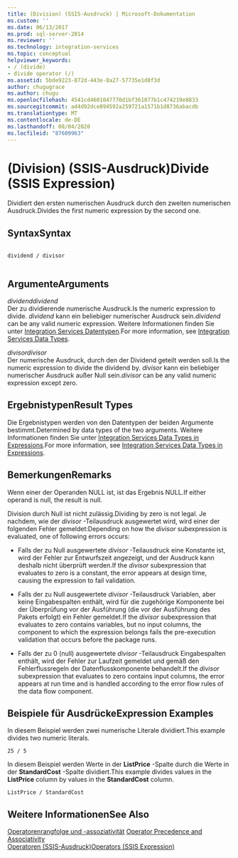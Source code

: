```yaml
---
title: (Division) (SSIS-Ausdruck) | Microsoft-Dokumentation
ms.custom: ''
ms.date: 06/13/2017
ms.prod: sql-server-2014
ms.reviewer: ''
ms.technology: integration-services
ms.topic: conceptual
helpviewer_keywords:
- / (divide)
- divide operator (/)
ms.assetid: 5bde9223-872d-443e-8a27-57735e1d8f3d
author: chugugrace
ms.author: chugu
ms.openlocfilehash: 4541cd4601047770d1bf361077b1c474219e8833
ms.sourcegitcommit: ad4d92dce894592a259721a1571b1d8736abacdb
ms.translationtype: MT
ms.contentlocale: de-DE
ms.lasthandoff: 08/04/2020
ms.locfileid: "87609963"
---
```

# <a name="divide-ssis-expression"></a><span data-ttu-id="15054-102">(Division) (SSIS-Ausdruck)</span><span class="sxs-lookup"><span data-stu-id="15054-102">Divide (SSIS Expression)</span></span>
  <span data-ttu-id="15054-103">Dividiert den ersten numerischen Ausdruck durch den zweiten numerischen Ausdruck.</span><span class="sxs-lookup"><span data-stu-id="15054-103">Divides the first numeric expression by the second one.</span></span>  
  
## <a name="syntax"></a><span data-ttu-id="15054-104">Syntax</span><span class="sxs-lookup"><span data-stu-id="15054-104">Syntax</span></span>  
  
```  
  
dividend / divisor  
  
```  
  
## <a name="arguments"></a><span data-ttu-id="15054-105">Argumente</span><span class="sxs-lookup"><span data-stu-id="15054-105">Arguments</span></span>  
 <span data-ttu-id="15054-106">*dividend*</span><span class="sxs-lookup"><span data-stu-id="15054-106">*dividend*</span></span>  
 <span data-ttu-id="15054-107">Der zu dividierende numerische Ausdruck.</span><span class="sxs-lookup"><span data-stu-id="15054-107">Is the numeric expression to divide.</span></span> <span data-ttu-id="15054-108">*dividend* kann ein beliebiger numerischer Ausdruck sein.</span><span class="sxs-lookup"><span data-stu-id="15054-108">*dividend* can be any valid numeric expression.</span></span> <span data-ttu-id="15054-109">Weitere Informationen finden Sie unter [Integration Services Datentypen](../data-flow/integration-services-data-types.md).</span><span class="sxs-lookup"><span data-stu-id="15054-109">For more information, see [Integration Services Data Types](../data-flow/integration-services-data-types.md).</span></span>  
  
 <span data-ttu-id="15054-110">*divisor*</span><span class="sxs-lookup"><span data-stu-id="15054-110">*divisor*</span></span>  
 <span data-ttu-id="15054-111">Der numerische Ausdruck, durch den der Dividend geteilt werden soll.</span><span class="sxs-lookup"><span data-stu-id="15054-111">Is the numeric expression to divide the dividend by.</span></span> <span data-ttu-id="15054-112">*divisor* kann ein beliebiger numerischer Ausdruck außer Null sein.</span><span class="sxs-lookup"><span data-stu-id="15054-112">*divisor* can be any valid numeric expression except zero.</span></span>  
  
## <a name="result-types"></a><span data-ttu-id="15054-113">Ergebnistypen</span><span class="sxs-lookup"><span data-stu-id="15054-113">Result Types</span></span>  
 <span data-ttu-id="15054-114">Die Ergebnistypen werden von den Datentypen der beiden Argumente bestimmt.</span><span class="sxs-lookup"><span data-stu-id="15054-114">Determined by data types of the two arguments.</span></span> <span data-ttu-id="15054-115">Weitere Informationen finden Sie unter [Integration Services Data Types in Expressions](integration-services-data-types-in-expressions.md).</span><span class="sxs-lookup"><span data-stu-id="15054-115">For more information, see [Integration Services Data Types in Expressions](integration-services-data-types-in-expressions.md).</span></span>  
  
## <a name="remarks"></a><span data-ttu-id="15054-116">Bemerkungen</span><span class="sxs-lookup"><span data-stu-id="15054-116">Remarks</span></span>  
 <span data-ttu-id="15054-117">Wenn einer der Operanden NULL ist, ist das Ergebnis NULL.</span><span class="sxs-lookup"><span data-stu-id="15054-117">If either operand is null, the result is null.</span></span>  
  
 <span data-ttu-id="15054-118">Division durch Null ist nicht zulässig.</span><span class="sxs-lookup"><span data-stu-id="15054-118">Dividing by zero is not legal.</span></span> <span data-ttu-id="15054-119">Je nachdem, wie der *divisor* -Teilausdruck ausgewertet wird, wird einer der folgenden Fehler gemeldet:</span><span class="sxs-lookup"><span data-stu-id="15054-119">Depending on how the *divisor* subexpression is evaluated, one of following errors occurs:</span></span>  
  
-   <span data-ttu-id="15054-120">Falls der zu Null ausgewertete *divisor* -Teilausdruck eine Konstante ist, wird der Fehler zur Entwurfszeit angezeigt, und der Ausdruck kann deshalb nicht überprüft werden.</span><span class="sxs-lookup"><span data-stu-id="15054-120">If the *divisor* subexpression that evaluates to zero is a constant, the error appears at design time, causing the expression to fail validation.</span></span>  
  
-   <span data-ttu-id="15054-121">Falls der zu Null ausgewertete *divisor* -Teilausdruck Variablen, aber keine Eingabespalten enthält, wird für die zugehörige Komponente bei der Überprüfung vor der Ausführung (die vor der Ausführung des Pakets erfolgt) ein Fehler gemeldet.</span><span class="sxs-lookup"><span data-stu-id="15054-121">If the *divisor* subexpression that evaluates to zero contains variables, but no input columns, the component to which the expression belongs fails the pre-execution validation that occurs before the package runs.</span></span>  
  
-   <span data-ttu-id="15054-122">Falls der zu 0 (null) ausgewertete *divisor* -Teilausdruck Eingabespalten enthält, wird der Fehler zur Laufzeit gemeldet und gemäß den Fehlerflussregeln der Datenflusskomponente behandelt.</span><span class="sxs-lookup"><span data-stu-id="15054-122">If the *divisor* subexpression that evaluates to zero contains input columns, the error appears at run time and is handled according to the error flow rules of the data flow component.</span></span>  
  
## <a name="expression-examples"></a><span data-ttu-id="15054-123">Beispiele für Ausdrücke</span><span class="sxs-lookup"><span data-stu-id="15054-123">Expression Examples</span></span>  
 <span data-ttu-id="15054-124">In diesem Beispiel werden zwei numerische Literale dividiert.</span><span class="sxs-lookup"><span data-stu-id="15054-124">This example divides two numeric literals.</span></span>  
  
```  
25 / 5  
```  
  
 <span data-ttu-id="15054-125">In diesem Beispiel werden Werte in der **ListPrice** -Spalte durch die Werte in der **StandardCost** -Spalte dividiert.</span><span class="sxs-lookup"><span data-stu-id="15054-125">This example divides values in the **ListPrice** column by values in the **StandardCost** column.</span></span>  
  
```  
ListPrice / StandardCost  
```  
  
## <a name="see-also"></a><span data-ttu-id="15054-126">Weitere Informationen</span><span class="sxs-lookup"><span data-stu-id="15054-126">See Also</span></span>  
 <span data-ttu-id="15054-127">[Operatorenrangfolge und -assoziativität](operator-precedence-and-associativity.md) </span><span class="sxs-lookup"><span data-stu-id="15054-127">[Operator Precedence and Associativity](operator-precedence-and-associativity.md) </span></span>  
 [<span data-ttu-id="15054-128">Operatoren &#40;SSIS-Ausdruck&#41;</span><span class="sxs-lookup"><span data-stu-id="15054-128">Operators &#40;SSIS Expression&#41;</span></span>](operators-ssis-expression.md)  
  
  
